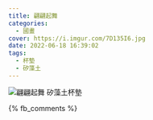 ```yaml
---
title: 翩翩起舞
categories:
  - 國畫
cover: https://i.imgur.com/7D135I6.jpg
date: 2022-06-18 16:39:02
tags:
  - 杯墊
  - 矽藻土
---
```


![翩翩起舞 矽藻土杯墊](https://i.imgur.com/7D135I6.jpg)

{% fb_comments %}
